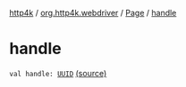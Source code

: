 [http4k](../../index.md) / [org.http4k.webdriver](../index.md) / [Page](index.md) / [handle](./handle.md)

# handle

`val handle: `[`UUID`](http://docs.oracle.com/javase/6/docs/api/java/util/UUID.html) [(source)](https://github.com/http4k/http4k/blob/master/http4k-testing-webdriver/src/main/kotlin/org/http4k/webdriver/Page.kt#L9)